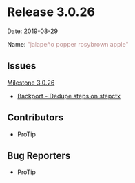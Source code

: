 Release 3.0.26
===========

Date: 2019-08-29

Name: <span style="color: rosybrown"><span class="glyphicon glyphicon-apple"></span> "jalapeño popper rosybrown apple"</span>

## Issues

[Milestone 3.0.26](https://github.com/rundeck/rundeck/milestone/118)

* [Backport - Dedupe steps on stepctx](https://github.com/rundeck/rundeck/pull/5165)

## Contributors

* ProTip

## Bug Reporters

* ProTip
